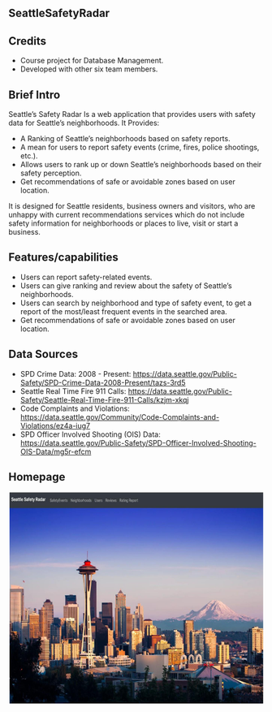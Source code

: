  ## SeattleSafetyRadar
 
## Credits
- Course project for Database Management. 
- Developed with other six team members.

## Brief Intro
Seattle’s Safety Radar Is a web application that provides users with safety data for Seattle’s neighborhoods. It Provides:
- A Ranking of Seattle’s neighborhoods based on safety reports.
- A mean for users to report safety events (crime, fires, police shootings, etc.).
- Allows users to rank up or down Seattle’s neighborhoods based on their safety perception.
- Get recommendations of safe or avoidable zones based on user location.

It is designed for Seattle residents, business owners and visitors, who are unhappy with current recommendations services which do not include safety information for neighborhoods or places to live, visit or start a business.

## Features/capabilities
- Users can report safety-related events.
- Users can give ranking and review about the safety of Seattle’s neighborhoods.
- Users can search by neighborhood and type of safety event, to get a report of the most/least frequent events in the searched area.
- Get recommendations of safe or avoidable zones based on user location.

## Data Sources
- SPD Crime Data: 2008 - Present: https://data.seattle.gov/Public-Safety/SPD-Crime-Data-2008-Present/tazs-3rd5
- Seattle Real Time Fire 911 Calls: https://data.seattle.gov/Public-Safety/Seattle-Real-Time-Fire-911-Calls/kzjm-xkqj
- Code Complaints and Violations: https://data.seattle.gov/Community/Code-Complaints-and-Violations/ez4a-iug7
- SPD Officer Involved Shooting (OIS) Data: https://data.seattle.gov/Public-Safety/SPD-Officer-Involved-Shooting-OIS-Data/mg5r-efcm

## Homepage

<p align="left">
  <img height="420" width="600" src="sc/sc0.png"/>
</p>


